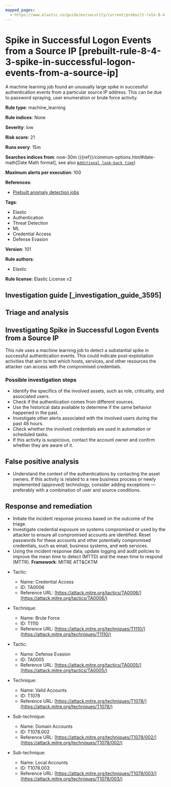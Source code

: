 ```yaml
---
mapped_pages:
  - https://www.elastic.co/guide/en/security/current/prebuilt-rule-8-4-3-spike-in-successful-logon-events-from-a-source-ip.html
---
```


# Spike in Successful Logon Events from a Source IP [prebuilt-rule-8-4-3-spike-in-successful-logon-events-from-a-source-ip]

A machine learning job found an unusually large spike in successful authentication events from a particular source IP address. This can be due to password spraying, user enumeration or brute force activity.

**Rule type**: machine_learning

**Rule indices**: None

**Severity**: low

**Risk score**: 21

**Runs every**: 15m

**Searches indices from**: now-30m ({{ref}}/common-options.html#date-math[Date Math format], see also [`Additional look-back time`](docs-content://solutions/security/detect-and-alert/create-detection-rule.md#rule-schedule))

**Maximum alerts per execution**: 100

**References**:

* [Prebuilt anomaly detection jobs](docs-content://reference/security/prebuilt-anomaly-detection-jobs.md)

**Tags**:

* Elastic
* Authentication
* Threat Detection
* ML
* Credential Access
* Defense Evasion

**Version**: 101

**Rule authors**:

* Elastic

**Rule license**: Elastic License v2

## Investigation guide [_investigation_guide_3595]

## Triage and analysis

## Investigating Spike in Successful Logon Events from a Source IP

This rule uses a machine learning job to detect a substantial spike in successful authentication events. This could indicate post-exploitation activities that aim to test which hosts, services, and other resources the attacker can access with the compromised credentials.

### Possible investigation steps

- Identify the specifics of the involved assets, such as role, criticality, and associated users.
- Check if the authentication comes from different sources.
- Use the historical data available to determine if the same behavior happened in the past.
- Investigate other alerts associated with the involved users during the past 48 hours.
- Check whether the involved credentials are used in automation or scheduled tasks.
- If this activity is suspicious, contact the account owner and confirm whether they are aware of it.

## False positive analysis

- Understand the context of the authentications by contacting the asset owners. If this activity is related to a new business process or newly implemented (approved) technology, consider adding exceptions — preferably with a combination of user and source conditions.

## Response and remediation

- Initiate the incident response process based on the outcome of the triage.
- Investigate credential exposure on systems compromised or used by the attacker to ensure all compromised accounts are identified. Reset passwords for these accounts and other potentially compromised credentials, such as email, business systems, and web services.
- Using the incident response data, update logging and audit policies to improve the mean time to detect (MTTD) and the mean time to respond (MTTR).
**Framework**: MITRE ATT&CKTM

* Tactic:

    * Name: Credential Access
    * ID: TA0006
    * Reference URL: [https://attack.mitre.org/tactics/TA0006/](https://attack.mitre.org/tactics/TA0006/)

* Technique:

    * Name: Brute Force
    * ID: T1110
    * Reference URL: [https://attack.mitre.org/techniques/T1110/](https://attack.mitre.org/techniques/T1110/)

* Tactic:

    * Name: Defense Evasion
    * ID: TA0005
    * Reference URL: [https://attack.mitre.org/tactics/TA0005/](https://attack.mitre.org/tactics/TA0005/)

* Technique:

    * Name: Valid Accounts
    * ID: T1078
    * Reference URL: [https://attack.mitre.org/techniques/T1078/](https://attack.mitre.org/techniques/T1078/)

* Sub-technique:

    * Name: Domain Accounts
    * ID: T1078.002
    * Reference URL: [https://attack.mitre.org/techniques/T1078/002/](https://attack.mitre.org/techniques/T1078/002/)

* Sub-technique:

    * Name: Local Accounts
    * ID: T1078.003
    * Reference URL: [https://attack.mitre.org/techniques/T1078/003/](https://attack.mitre.org/techniques/T1078/003/)



